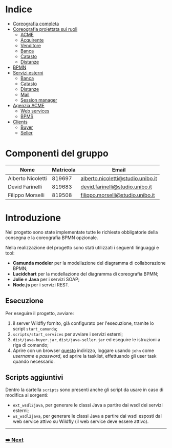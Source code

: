 # Indice

- [Coreografia completa](choreographies/choreography.md)
- [Coreografia proiettata sui ruoli](choreographies/roles.md)
  - [ACME](choreographies/roles.md#acme)
  - [Acquirente](choreographies/roles.md#acquirente)
  - [Venditore](choreographies/roles.md#venditore)
  - [Banca](choreographies/roles.md#banca)
  - [Catasto](choreographies/roles.md#catasto)
  - [Distanze](choreographies/roles.md#distanze)
- [BPMN](bpmn.md)
- [Servizi esterni](external-services.md)
  - [Banca](external-services.md#banca)
  - [Catasto](external-services.md#catasto)
  - [Distanze](external-services.md#distanze)
  - [Mail](external-services.md#mail)
  - [Session manager](external-services.md#session-manager)
- [Agenzia ACME](acme-agency.md)
  - [Web services](acme-agency.md#web-services)
  - [BPMS](acme-agency.md#bpms)
- [Clients](clients.md)
  - [Buyer](clients.md#buyer)
  - [Seller](clients.md#seller)

# Componenti del gruppo

| Nome              | Matricola | Email                             |
| ----------------- | --------- | --------------------------------- |
| Alberto Nicoletti | 819697    | alberto.nicoletti@studio.unibo.it |
| Devid Farinelli   | 819683    | devid.farinelli@studio.unibo.it   |
| Filippo Morselli  | 819508    | filippo.morselli@studio.unibo.it  |

# Introduzione

Nel progetto sono state implementate tutte le richieste obbligatorie della consegna e la coreografia BPMN opzionale.

Nella realizzazione del progetto sono stati utilizzati i seguenti linguaggi e tool:

- **Camunda modeler** per la modellazione del diagramma di collaborazione BPMN;
- **Lucidchart** per la modellazione del diagramma di coreografia BPMN;
- **Jolie** e **Java** per i servizi SOAP;
- **Node.js** per i servizi REST.

## Esecuzione

Per eseguire il progetto, avviare:

1. il server Wildfly fornito, già configurato per l'esecuzione, tramite lo script `start_camunda`;
2. `scripts/start_services` per avviare i servizi esterni;
3. `dist/java-buyer.jar`,  `dist/java-seller.jar` ed eseguire le istruzioni a riga di comando;
4. Aprire con un browser [questo](http://localhost:8080/camunda/app/welcome/default/#/welcome) indirizzo, loggare usando `john` come *username* e *password*, ed aprire la tasklist, effettuando gli user task quando necessario.

## Scripts aggiuntivi

Dentro la cartella `scripts` sono presenti anche gli script da usare in caso di modifica ai sorgenti:

- `ext_wsdl2java`, per generare le classi Java a partire dai wsdl dei servizi esterni;
- `ws_wsdl2java`, per generare le classi Java a partire dai wsdl esposti dal web service attivo su Wildfly (il web service deve essere attivo).

------
### [**➡️ Next**](choreographies/choreography.md)

